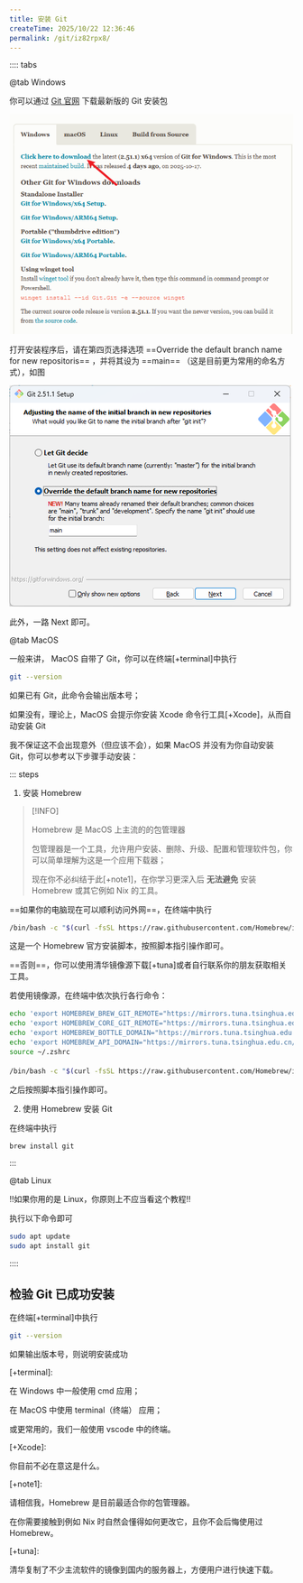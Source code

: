 ```yaml
---
title: 安装 Git
createTime: 2025/10/22 12:36:46
permalink: /git/iz82rpx8/
---
```


:::: tabs

@tab Windows

你可以通过 [Git 官网](https://git-scm.com/install/windows) 下载最新版的 Git 安装包

![Windows-Download](../images/4fll3zro/git-download-Windows.png)

打开安装程序后，请在第四页选择选项 ==Override the default branch name for new repositoris== ，并将其设为 ==main== （这是目前更为常用的命名方式），如图

![Windows-Installer](../images/4fll3zro/git-setup-Windows.png)

此外，一路 Next 即可。


@tab MacOS

一般来讲， MacOS 自带了 Git，你可以在终端[+terminal]中执行

```bash
git --version

```

如果已有 Git，此命令会输出版本号；

如果没有，理论上，MacOS 会提示你安装 Xcode 命令行工具[+Xcode]，从而自动安装 Git

我不保证这不会出现意外（但应该不会），如果 MacOS 并没有为你自动安装 Git，你可以参考以下步骤手动安装：

  ::: steps

  1. 安装 Homebrew

  > [!INFO]
  >
  > Homebrew 是 MacOS 上主流的的包管理器
  >
  > 包管理器是一个工具，允许用户安装、删除、升级、配置和管理软件包，你可以简单理解为这是一个应用下载器；
  >
  > 现在你不必纠结于此[+note1]，在你学习更深入后 **无法避免** 安装 Homebrew 或其它例如 Nix 的工具。
  
  ==如果你的电脑现在可以顺利访问外网==，在终端中执行

  ```bash
  /bin/bash -c "$(curl -fsSL https://raw.githubusercontent.com/Homebrew/install/HEAD/install.sh)"
  ```

  这是一个 Homebrew 官方安装脚本，按照脚本指引操作即可。

  ==否则==，你可以使用清华镜像源下载[+tuna]或者自行联系你的朋友获取相关工具。

  若使用镜像源，在终端中依次执行各行命令：

  ```bash
  echo 'export HOMEBREW_BREW_GIT_REMOTE="https://mirrors.tuna.tsinghua.edu.cn/git/homebrew/brew.git"' >> ~/.zshrc
  echo 'export HOMEBREW_CORE_GIT_REMOTE="https://mirrors.tuna.tsinghua.edu.cn/git/homebrew/homebrew-core.git"' >> ~/.zshrc
  echo 'export HOMEBREW_BOTTLE_DOMAIN="https://mirrors.tuna.tsinghua.edu.cn/homebrew-bottles"' >> ~/.zshrc
  echo 'export HOMEBREW_API_DOMAIN="https://mirrors.tuna.tsinghua.edu.cn/homebrew-bottles/api"' >> ~/.zshrc
  source ~/.zshrc

  /bin/bash -c "$(curl -fsSL https://raw.githubusercontent.com/Homebrew/install/HEAD/install.sh)"
  ```

  之后按照脚本指引操作即可。

  2. 使用 Homebrew 安装 Git

  在终端中执行
  
  ```bash
  brew install git
  ```

  :::

@tab Linux

!!如果你用的是 Linux，你原则上不应当看这个教程!!

执行以下命令即可

```bash
sudo apt update
sudo apt install git
```

::::

## 检验 Git 已成功安装

在终端[+terminal]中执行

```bash
git --version
```

如果输出版本号，则说明安装成功

[+terminal]:

  在 Windows 中一般使用 cmd 应用；

  在 MacOS 中使用 terminal（终端） 应用；

  或更常用的，我们一般使用 vscode 中的终端。

[+Xcode]: 

  你目前不必在意这是什么。

[+note1]: 

  请相信我，Homebrew 是目前最适合你的包管理器。
  
  在你需要接触到例如 Nix 时自然会懂得如何更改它，且你不会后悔使用过 Homebrew。

[+tuna]: 

  清华复制了不少主流软件的镜像到国内的服务器上，方便用户进行快速下载。